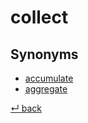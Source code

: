 collect
=======

Synonyms
--------

  - [accumulate](./accumulate.md)
  - [aggregate](./aggregate.md)

[↵ back](README.md)
